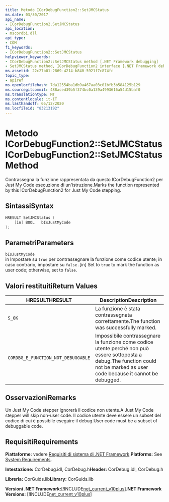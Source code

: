 ```yaml
---
title: Metodo ICorDebugFunction2::SetJMCStatus
ms.date: 03/30/2017
api_name:
- ICorDebugFunction2.SetJMCStatus
api_location:
- mscordbi.dll
api_type:
- COM
f1_keywords:
- ICorDebugFunction2::SetJMCStatus
helpviewer_keywords:
- ICorDebugFunction2::SetJMCStatus method [.NET Framework debugging]
- SetJMCStatus method, ICorDebugFunction2 interface [.NET Framework debugging]
ms.assetid: 22c27b01-2869-4214-b840-5921f7c874fc
topic_type:
- apiref
ms.openlocfilehash: 7da12554ba1db9a467aa03c01bfb3b584125b129
ms.sourcegitcommit: 488aced39b5f374bc0a139a4993616a54d15baf0
ms.translationtype: MT
ms.contentlocale: it-IT
ms.lasthandoff: 05/12/2020
ms.locfileid: "83213192"
---
```

# <a name="icordebugfunction2setjmcstatus-method"></a><span data-ttu-id="5983d-102">Metodo ICorDebugFunction2::SetJMCStatus</span><span class="sxs-lookup"><span data-stu-id="5983d-102">ICorDebugFunction2::SetJMCStatus Method</span></span>
<span data-ttu-id="5983d-103">Contrassegna la funzione rappresentata da questo ICorDebugFunction2 per Just My Code esecuzione di un'istruzione.</span><span class="sxs-lookup"><span data-stu-id="5983d-103">Marks the function represented by this ICorDebugFunction2 for Just My Code stepping.</span></span>  
  
## <a name="syntax"></a><span data-ttu-id="5983d-104">Sintassi</span><span class="sxs-lookup"><span data-stu-id="5983d-104">Syntax</span></span>  
  
```cpp  
HRESULT SetJMCStatus (  
    [in] BOOL   bIsJustMyCode  
);  
```  
  
## <a name="parameters"></a><span data-ttu-id="5983d-105">Parametri</span><span class="sxs-lookup"><span data-stu-id="5983d-105">Parameters</span></span>  
 `bIsJustMyCode`  
 <span data-ttu-id="5983d-106">in Impostare su `true` per contrassegnare la funzione come codice utente; in caso contrario, impostare su `false` .</span><span class="sxs-lookup"><span data-stu-id="5983d-106">[in] Set to `true` to mark the function as user code; otherwise, set to `false`.</span></span>  
  
## <a name="return-values"></a><span data-ttu-id="5983d-107">Valori restituiti</span><span class="sxs-lookup"><span data-stu-id="5983d-107">Return Values</span></span>  
  
|<span data-ttu-id="5983d-108">HRESULT</span><span class="sxs-lookup"><span data-stu-id="5983d-108">HRESULT</span></span>|<span data-ttu-id="5983d-109">Description</span><span class="sxs-lookup"><span data-stu-id="5983d-109">Description</span></span>|  
|-------------|-----------------|  
|`S_OK`|<span data-ttu-id="5983d-110">La funzione è stata contrassegnata correttamente.</span><span class="sxs-lookup"><span data-stu-id="5983d-110">The function was successfully marked.</span></span>|  
|`CORDBG_E_FUNCTION_NOT_DEBUGGABLE`|<span data-ttu-id="5983d-111">Impossibile contrassegnare la funzione come codice utente perché non può essere sottoposta a debug.</span><span class="sxs-lookup"><span data-stu-id="5983d-111">The function could not be marked as user code because it cannot be debugged.</span></span>|  
  
## <a name="remarks"></a><span data-ttu-id="5983d-112">Osservazioni</span><span class="sxs-lookup"><span data-stu-id="5983d-112">Remarks</span></span>  
 <span data-ttu-id="5983d-113">Un Just My Code stepper ignorerà il codice non utente.</span><span class="sxs-lookup"><span data-stu-id="5983d-113">A Just My Code stepper will skip non-user code.</span></span> <span data-ttu-id="5983d-114">Il codice utente deve essere un subset del codice di cui è possibile eseguire il debug.</span><span class="sxs-lookup"><span data-stu-id="5983d-114">User code must be a subset of debuggable code.</span></span>  
  
## <a name="requirements"></a><span data-ttu-id="5983d-115">Requisiti</span><span class="sxs-lookup"><span data-stu-id="5983d-115">Requirements</span></span>  
 <span data-ttu-id="5983d-116">**Piattaforme:** vedere [Requisiti di sistema di .NET Framework](../../get-started/system-requirements.md).</span><span class="sxs-lookup"><span data-stu-id="5983d-116">**Platforms:** See [System Requirements](../../get-started/system-requirements.md).</span></span>  
  
 <span data-ttu-id="5983d-117">**Intestazione:** CorDebug.idl, CorDebug.h</span><span class="sxs-lookup"><span data-stu-id="5983d-117">**Header:** CorDebug.idl, CorDebug.h</span></span>  
  
 <span data-ttu-id="5983d-118">**Libreria:** CorGuids.lib</span><span class="sxs-lookup"><span data-stu-id="5983d-118">**Library:** CorGuids.lib</span></span>  
  
 <span data-ttu-id="5983d-119">**Versioni .NET Framework:**[!INCLUDE[net_current_v10plus](../../../../includes/net-current-v10plus-md.md)]</span><span class="sxs-lookup"><span data-stu-id="5983d-119">**.NET Framework Versions:** [!INCLUDE[net_current_v10plus](../../../../includes/net-current-v10plus-md.md)]</span></span>
